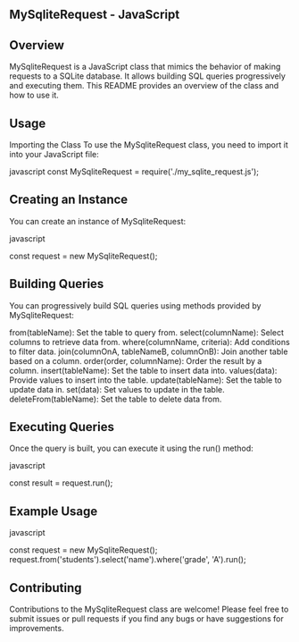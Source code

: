## MySqliteRequest - JavaScript
## Overview
MySqliteRequest is a JavaScript class that mimics the behavior of making requests to a SQLite database. It allows building SQL queries progressively and executing them. This README provides an overview of the class and how to use it.

## Usage
Importing the Class
To use the MySqliteRequest class, you need to import it into your JavaScript file:

javascript
const MySqliteRequest = require('./my_sqlite_request.js');
## Creating an Instance
You can create an instance of MySqliteRequest:

javascript

const request = new MySqliteRequest();
## Building Queries
You can progressively build SQL queries using methods provided by MySqliteRequest:

from(tableName): Set the table to query from.
select(columnName): Select columns to retrieve data from.
where(columnName, criteria): Add conditions to filter data.
join(columnOnA, tableNameB, columnOnB): Join another table based on a column.
order(order, columnName): Order the result by a column.
insert(tableName): Set the table to insert data into.
values(data): Provide values to insert into the table.
update(tableName): Set the table to update data in.
set(data): Set values to update in the table.
deleteFrom(tableName): Set the table to delete data from.
## Executing Queries
Once the query is built, you can execute it using the run() method:

javascript

const result = request.run();
## Example Usage
javascript

const request = new MySqliteRequest();
request.from('students').select('name').where('grade', 'A').run();
## Contributing
Contributions to the MySqliteRequest class are welcome! Please feel free to submit issues or pull requests if you find any bugs or have suggestions for improvements.